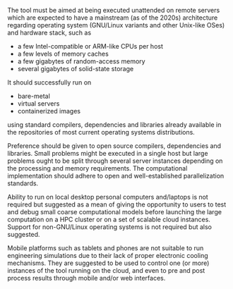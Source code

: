 
The tool must be aimed at being executed unattended on remote servers which are expected to have a mainstream (as of the 2020s) architecture regarding operating system (GNU/Linux variants and other Unix-like OSes) and hardware stack, such as

 * a few Intel-compatible or ARM-like CPUs per host
 * a few levels of memory caches
 * a few gigabytes of random-access memory
 * several gigabytes of solid-state storage
 
It should successfully run on 

 * bare-metal
 * virtual servers
 * containerized images
 
using standard compilers, dependencies and libraries already available in the repositories of most current operating systems distributions. 

Preference should be given to open source compilers, dependencies and libraries. Small problems might be executed in a single host but large problems ought to be split through several server instances depending on the processing and memory requirements. The computational implementation should adhere to open and well-established parallelization standards.

Ability to run on local desktop personal computers and/laptops is not required but suggested as a mean of giving the opportunity to users to test and debug small coarse computational models before launching the large computation on a HPC cluster or on a set of scalable cloud instances. Support for non-GNU/Linux operating systems is not required but also suggested.

Mobile platforms such as tablets and phones are not suitable to run engineering simulations due to their lack of proper electronic cooling mechanisms. They are suggested to be used to control one (or more) instances of the tool running on the cloud, and even to pre and post process results through mobile and/or web interfaces.

